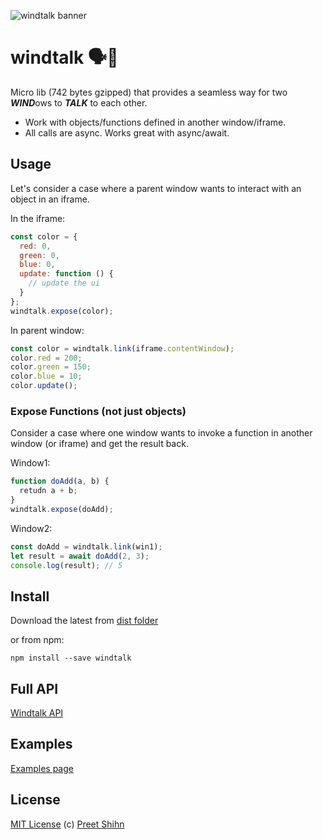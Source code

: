 ![windtalk banner](https://pshihn.github.io/windtalk/images/banner.png)

# windtalk  🗣💨

Micro lib (742 bytes gzipped) that provides a seamless way for two <b><i>WIND</i></b>ows to <b><i>TALK</i></b> to each other. 

* Work with objects/functions defined in another window/iframe. 
* All calls are async. Works great with async/await.

## Usage
Let's consider a case where a parent window wants to interact with an object in an iframe.


In the iframe:
```javascript
const color = {
  red: 0,
  green: 0,
  blue: 0,
  update: function () {
    // update the ui
  }
};
windtalk.expose(color);
```
In parent window:
```javascript
const color = windtalk.link(iframe.contentWindow);
color.red = 200;
color.green = 150;
color.blue = 10;
color.update();
```

### Expose Functions (not just objects)
Consider a case where one window wants to invoke a function in another window (or iframe) and get the result back.

Window1:
```javascript
function doAdd(a, b) {
  retudn a + b;
}
windtalk.expose(doAdd);
```
Window2:

```javascript
const doAdd = windtalk.link(win1);
let result = await doAdd(2, 3);
console.log(result); // 5
```

## Install

Download the latest from [dist folder](https://github.com/pshihn/windtalk/tree/master/dist)

or from npm:
```
npm install --save windtalk
```

## Full API
[Windtalk API](https://github.com/pshihn/windtalk/wiki/Windtalk-API)

## Examples
[Examples page](https://github.com/pshihn/windtalk/wiki/Examples)

## License
[MIT License](https://github.com/pshihn/windtalk/blob/master/LICENSE) (c) [Preet Shihn](https://twitter.com/preetster)
